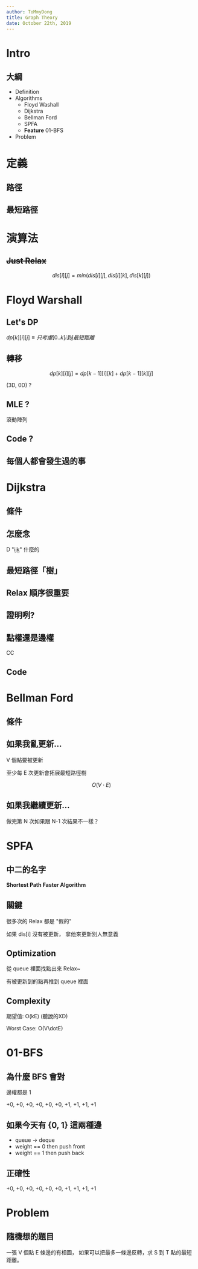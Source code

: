 ```yaml
---
author: ToMmyDong
title: Graph Theory
date: October 22th, 2019
---
```



# Intro

## 大綱

- Definition
- Algorithms
    - Floyd Washall
    - Dijkstra
    - Bellman Ford
    - SPFA
    - **Feature** 01-BFS
- Problem

# 定義

## 路徑

## 最短路徑

# 演算法

## ~~Just Relax~~

$$dis[i][j] = min(dis[i][j], dis[i][k], dis[k][j])$$


# Floyd Warshall

## Let's DP

$dp[k][i][j] \equiv 只考慮[0..k] i 到 j 最短距離$

## 轉移

$$ dp[k][i][j] = dp[k-1][i][k] + dp[k-1][k][j] $$

(3D, 0D) ?

## MLE ?

滾動陣列

## Code ?

## 每個人都會發生過的事

# Dijkstra

## 條件

## 怎麼念

D "[ijk](https://www.youtube.com/watch?v=ILHHAK_Dmpg)" 什麼的

## 最短路徑「樹」

## Relax 順序很重要

## 證明咧?

## 點權還是邊權

CC

## Code

# Bellman Ford

## 條件

## 如果我亂更新…

V 個點要被更新

至少每 E 次更新會拓展最短路徑樹

$$O(V\cdot E)$$

## 如果我繼續更新…

做完第 N 次如果跟 N-1 次結果不一樣？

# SPFA

## 中二的名字

**Shortest Path Faster Algorithm**

## 關鍵

很多次的 Relax 都是 "假的"

如果 dis[i] 沒有被更新， 拿他來更新別人無意義

## Optimization

從 queue 裡面找點出來 Relax~

有被更新到的點再推到 queue 裡面

## Complexity

期望值: O(kE) (聽說的XD)

Worst Case: O(V\dotE)

# 01-BFS

## 為什麼 BFS 會對

邊權都是 1

+0, +0, +0, +0, +0, +0, +1, +1, +1, +1

## 如果今天有 {0, 1} 這兩種邊

- queue -> deque
- weight == 0 then push front
- weight == 1 then push back

## 正確性

+0, +0, +0, +0, +0, +0, +1, +1, +1, +1

# Problem

## 隨機想的題目

一張 V 個點 E 條邊的有相圖， 如果可以把最多一條邊反轉，求 S 到 T 點的最短距離。

